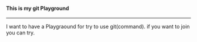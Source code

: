 #### This is my git Playground
------------
I want to have a Playgraound for try to use git(command).
if you want to join you can try.

